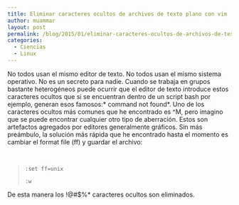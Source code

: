 ```yaml
---
title: Eliminar caracteres ocultos de archivos de texto plano con vim
author: muammar
layout: post
permalink: /blog/2015/01/eliminar-caracteres-ocultos-de-archivos-de-texto-plano-con-vim/
categories:
  - Ciencias
  - Linux
---
```

No todos usan el mismo editor de texto. No todos usan el mismo sistema operativo. No es un secreto para nadie. Cuando se trabaja en grupos bastante heterogéneos puede ocurrir que el editor de texto introduce estos caracteres ocultos que si se encuentran dentro de un script bash por ejemplo, generan esos famosos:* command not found*. Uno de los caracteres ocultos más comunes que he encontrado es ^M, pero imagino que se puede encontrar cualquier otro tipo de aberración. Estos son artefactos agregados por editores generalmente gráficos. Sin más preámbulo, la solución más rápida que he encontrado hasta el momento es cambiar el format file (ff) y guardar el archivo:

&nbsp;

> `:set ff=unix`
> 
> `:w`

De esta manera los !@#$%* caracteres ocultos son eliminados.

&nbsp;